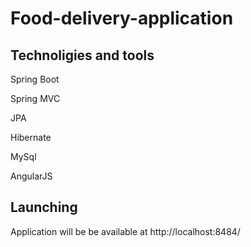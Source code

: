 # Food-delivery-application
  
## Technoligies and tools
Spring Boot

Spring MVC

JPA

Hibernate

MySql

AngularJS

  
## Launching
Application will be be available at http://localhost:8484/                                                                               

